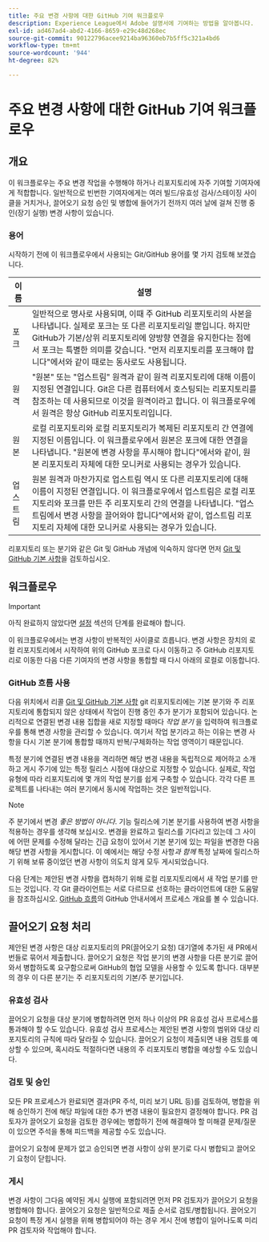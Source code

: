 ```yaml
---
title: 주요 변경 사항에 대한 GitHub 기여 워크플로우
description: Experience League에서 Adobe 설명서에 기여하는 방법을 알아봅니다.
exl-id: ad467ad4-abd2-4166-8659-e29c48d268ec
source-git-commit: 90122796acee9214ba96360eb7b5ff5c321a4bd6
workflow-type: tm+mt
source-wordcount: '944'
ht-degree: 82%

---
```


# 주요 변경 사항에 대한 GitHub 기여 워크플로우

<!--
>[!IMPORTANT]
>All repositories that publish to docs.adobe.com have adopted the [Adobe Open Source Code of Conduct](../../code-of-conduct.md) or the [.NET Foundation Code of Conduct](https://dotnetfoundation.org/code-of-conduct). For more information, see the [Contributing](../../contributing.md) article.
>
> Minor corrections or clarifications to documentation and code examples in public repositories are covered by the [Adobe Documentation Terms of Use](https://www.adobe.com/legal/terms.html). New or significant changes generate a comment in the pull request, asking you to submit an online Contribution License Agreement (CLA) if you are not an employee of Adobe. We need you to complete the online form before we can review or accept your pull request.
--->

## 개요

이 워크플로우는 주요 변경 작업을 수행해야 하거나 리포지토리에 자주 기여할 기여자에게 적합합니다. 일반적으로 빈번한 기여자에게는 여러 빌드/유효성 검사/스테이징 사이클을 거치거나, 끌어오기 요청 승인 및 병합에 들어가기 전까지 여러 날에 걸쳐 진행 중인(장기 실행) 변경 사항이 있습니다.

### 용어

시작하기 전에 이 워크플로우에서 사용되는 Git/GitHub 용어를 몇 가지 검토해 보겠습니다.

| 이름 | 설명 |
|-----------|-------------|
| 포크 | 일반적으로 명사로 사용되며, 이때 주 GitHub 리포지토리의 사본을 나타냅니다. 실제로 포크는 또 다른 리포지토리일 뿐입니다. 하지만 GitHub가 기본/상위 리포지토리에 양방향 연결을 유지한다는 점에서 포크는 특별한 의미를 갖습니다. &quot;먼저 리포지토리를 포크해야 합니다&quot;에서와 같이 때로는 동사로도 사용됩니다. |
| 원격 | &quot;원본&quot; 또는 &quot;업스트림&quot; 원격과 같이 원격 리포지토리에 대해 이름이 지정된 연결입니다. Git은 다른 컴퓨터에서 호스팅되는 리포지토리를 참조하는 데 사용되므로 이것을 원격이라고 합니다. 이 워크플로우에서 원격은 항상 GitHub 리포지토리입니다. |
| 원본 | 로컬 리포지토리와 로컬 리포지토리가 복제된 리포지토리 간 연결에 지정된 이름입니다. 이 워크플로우에서 원본은 포크에 대한 연결을 나타냅니다. &quot;원본에 변경 사항을 푸시해야 합니다&quot;에서와 같이, 원본 리포지토리 자체에 대한 모니커로 사용되는 경우가 있습니다. |
| 업스트림 | 원본 원격과 마찬가지로 업스트림 역시 또 다른 리포지토리에 대해 이름이 지정된 연결입니다. 이 워크플로우에서 업스트림은 로컬 리포지토리와 포크를 만든 주 리포지토리 간의 연결을 나타냅니다. &quot;업스트림에서 변경 사항을 끌어와야 합니다&quot;에서와 같이, 업스트림 리포지토리 자체에 대한 모니커로 사용되는 경우가 있습니다. |

리포지토리 또는 분기와 같은 Git 및 GitHub 개념에 익숙하지 않다면 먼저 [Git 및 GitHub 기본 사항](git-fundamentals.md)을 검토하십시오.

## 워크플로우

>[!IMPORTANT]
> 아직 완료하지 않았다면 [설정](github-signup.md) 섹션의 단계를 완료해야 합니다.

이 워크플로우에서는 변경 사항이 반복적인 사이클로 흐릅니다. 변경 사항은 장치의 로컬 리포지토리에서 시작하여 위의 GitHub 포크로 다시 이동하고 주 GitHub 리포지토리로 이동한 다음 다른 기여자의 변경 사항을 통합할 때 다시 아래의 로컬로 이동합니다.

### GitHub 흐름 사용

다음 위치에서 리콜 [Git 및 GitHub 기본 사항](git-fundamentals.md) git 리포지토리에는 기본 분기와 주 리포지토리에 통합되지 않은 상태에서 작업이 진행 중인 추가 분기가 포함되어 있습니다. 논리적으로 연결된 변경 내용 집합을 새로 지정할 때마다 *작업 분기* 을 입력하여 워크플로우를 통해 변경 사항을 관리할 수 있습니다. 여기서 작업 분기라고 하는 이유는 변경 사항을 다시 기본 분기에 통합할 때까지 반복/구체화하는 작업 영역이기 때문입니다.

특정 분기에 연결된 변경 내용을 격리하면 해당 변경 내용을 독립적으로 제어하고 소개하고 게시 주기에 있는 특정 릴리스 시점에 대상으로 지정할 수 있습니다. 실제로, 작업 유형에 따라 리포지토리에 몇 개의 작업 분기를 쉽게 구축할 수 있습니다. 각각 다른 프로젝트를 나타내는 여러 분기에서 동시에 작업하는 것은 일반적입니다.

>[!NOTE]
>
>주 분기에서 변경 *좋은 방법이 아니다*. 기능 릴리스에 기본 분기를 사용하여 변경 사항을 적용하는 경우를 생각해 보십시오. 변경을 완료하고 릴리스를 기다리고 있는데 그 사이에 어떤 문제를 수정해 달라는 긴급 요청이 있어서 기본 분기에 있는 파일을 변경한 다음 해당 변경 사항을 게시합니다. 이 예에서는 해당 수정 사항&#x200B;*과 함께* 특정 날짜에 릴리스하기 위해 보류 중이었던 변경 사항이 의도치 않게 모두 게시되었습니다.

다음 단계는 제안된 변경 사항을 캡처하기 위해 로컬 리포지토리에서 새 작업 분기를 만드는 것입니다. 각 Git 클라이언트는 서로 다르므로 선호하는 클라이언트에 대한 도움말을 참조하십시오. [GitHub 흐름](https://guides.github.com/introduction/flow/)의 GitHub 안내서에서 프로세스 개요를 볼 수 있습니다.

## 끌어오기 요청 처리

제안된 변경 사항은 대상 리포지토리의 PR(끌어오기 요청) 대기열에 추가된 새 PR에서 번들로 묶어서 제출합니다. 끌어오기 요청은 작업 분기의 변경 사항을 다른 분기로 끌어와서 병합하도록 요구함으로써 GitHub의 협업 모델을 사용할 수 있도록 합니다. 대부분의 경우 이 다른 분기는 주 리포지토리의 기본/주 분기입니다.

### 유효성 검사

끌어오기 요청을 대상 분기에 병합하려면 먼저 하나 이상의 PR 유효성 검사 프로세스를 통과해야 할 수도 있습니다. 유효성 검사 프로세스는 제안된 변경 사항의 범위와 대상 리포지토리의 규칙에 따라 달라질 수 있습니다. 끌어오기 요청이 제출되면 내용 검토를 예상할 수 있으며, 혹시라도 적절하다면 내용의 주 리포지토리 병합을 예상할 수도 있습니다.

### 검토 및 승인

모든 PR 프로세스가 완료되면 결과(PR 주석, 미리 보기 URL 등)를 검토하여, 병합을 위해 승인하기 전에 해당 파일에 대한 추가 변경 내용이 필요한지 결정해야 합니다. PR 검토자가 끌어오기 요청을 검토한 경우에는 병합하기 전에 해결해야 할 미해결 문제/질문이 있으면 주석을 통해 피드백을 제공할 수도 있습니다.

끌어오기 요청에 문제가 없고 승인되면 변경 사항이 상위 분기로 다시 병합되고 끌어오기 요청이 닫힙니다.

### 게시

변경 사항이 그다음 예약된 게시 실행에 포함되려면 먼저 PR 검토자가 끌어오기 요청을 병합해야 합니다. 끌어오기 요청은 일반적으로 제출 순서로 검토/병합됩니다. 끌어오기 요청이 특정 게시 실행을 위해 병합되어야 하는 경우 게시 전에 병합이 일어나도록 미리 PR 검토자와 작업해야 합니다.
